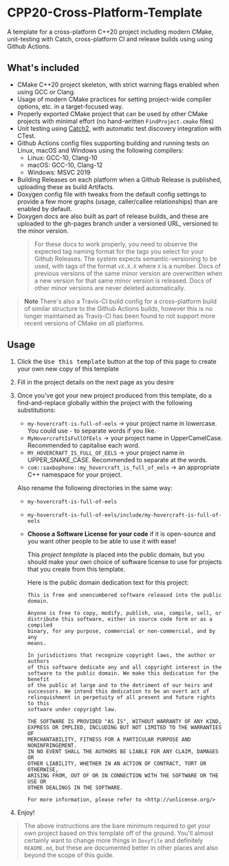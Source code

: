# CPP20-Cross-Platform-Template
A template for a cross-platform C++20 project including modern CMake, unit-testing with Catch, cross-platform CI and release builds using using Github Actions.

## What's included
- CMake C++20 project skeleton, with strict warning flags enabled when using GCC or Clang.
- Usage of modern CMake practices for setting project-wide compiler options, etc. in a target-focused way.
- Properly exported CMake project that can be used by other CMake projects with minimal effort (no hand-written `FindProject.cmake` files)
- Unit testing using [Catch2](https://github.com/catchorg/Catch2), with automatic test discovery integration with CTest.
- Github Actions config files supporting building and running tests on Linux, macOS and Windows using the following compilers:
    - Linux: GCC-10, Clang-10
    - macOS: GCC-10, Clang-12
    - Windows: MSVC 2019
- Building Releases on each platform when a Github Release is published, uploading these as build Artifacts.
- Doxygen config file with tweaks from the default config settings to provide a few more graphs (usage, caller/callee relationships) than are enabled by default.
- Doxygen docs are also built as part of release builds, and these are uploaded to the gh-pages branch under a versioned URL, versioned to the minor version.
    > For these docs to work properly, you need to observe the expected tag naming format for the tags you select for your Github Releases. The system expects semantic-versioning to be used, with tags of the format `vX.X.X` where `X` is a number. Docs of previous versions of the same minor version are overwritten when a new version for that same minor version is released. Docs of other minor versions are never deleted automatically.

> **Note** There's also a Travis-CI build config for a cross-platform build of similar structure to the Github Actions builds, however this is no longer maintained as Travis-CI has been found to not support more recent versions of CMake on all platforms.

## Usage
1. Click the <kbd>Use this template</kbd> button at the top of this page to create your own new copy of this template
2. Fill in the project details on the next page as you desire
3. Once you've got your new project produced from this template, do a find-and-replace globally within the project with the following substitutions:
    - `my-hovercraft-is-full-of-eels` -> your project name in lowercase. You could use `-` to separate words if you like.
    - `MyHovercraftIsFullOfEels` -> your project name in UpperCamelCase. Recommended to capitalise each word.
    - `MY_HOVERCRAFT_IS_FULL_OF_EELS` -> your project name in UPPER_SNAKE_CASE. Recommended to separate at the words.
    - `com::saxbophone::my_hovercraft_is_full_of_eels` -> an appropriate C++ namespace for your project.

    Also rename the following directories in the same way:
    - `my-hovercraft-is-full-of-eels`
    - `my-hovercraft-is-full-of-eels/include/my-hovercraft-is-full-of-eels`

    - **Choose a Software License for your code** if it is open-source and you want other people to be able to use it with ease!

      This _project template_ is placed into the public domain, but you should make your own choice of software license to use for projects that you create from this template.

      Here is the public domain dedication text for this project:

      ```
      This is free and unencumbered software released into the public domain.

      Anyone is free to copy, modify, publish, use, compile, sell, or
      distribute this software, either in source code form or as a compiled
      binary, for any purpose, commercial or non-commercial, and by any
      means.

      In jurisdictions that recognize copyright laws, the author or authors
      of this software dedicate any and all copyright interest in the
      software to the public domain. We make this dedication for the benefit
      of the public at large and to the detriment of our heirs and
      successors. We intend this dedication to be an overt act of
      relinquishment in perpetuity of all present and future rights to this
      software under copyright law.

      THE SOFTWARE IS PROVIDED "AS IS", WITHOUT WARRANTY OF ANY KIND,
      EXPRESS OR IMPLIED, INCLUDING BUT NOT LIMITED TO THE WARRANTIES OF
      MERCHANTABILITY, FITNESS FOR A PARTICULAR PURPOSE AND NONINFRINGEMENT.
      IN NO EVENT SHALL THE AUTHORS BE LIABLE FOR ANY CLAIM, DAMAGES OR
      OTHER LIABILITY, WHETHER IN AN ACTION OF CONTRACT, TORT OR OTHERWISE,
      ARISING FROM, OUT OF OR IN CONNECTION WITH THE SOFTWARE OR THE USE OR
      OTHER DEALINGS IN THE SOFTWARE.

      For more information, please refer to <http://unlicense.org/>
      ```
4. Enjoy!

> The above instructions are the bare minimum required to get your own project based on this template off of the ground. You'll almost certainly want to change more things in `Doxyfile` and definitely `README.md`, but these are documented better in other places and also beyond the scope of this guide.
